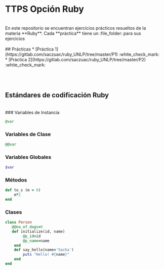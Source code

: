 # TTPS Opción Ruby 
<br>
En este repositorio se encuentran ejercicios prácticos resueltos de la materia **Ruby**. Cada **práctica** tiene un :file_folder: para sus ejercicios
<br><br>
## Prácticas 
* [Práctica 1](https://gitlab.com/saczuac/ruby_UNLP/tree/master/P1) :white_check_mark:
* [Práctica 2](https://gitlab.com/saczuac/ruby_UNLP/tree/master/P2) :white_check_mark:

<br><br>
## Estándares de codificación **Ruby** 
<br>
### Variables de Instancia  

```ruby
@var
```

### Variables de Clase 

```ruby
@@var
```

### Variables Globales 

```ruby
$var
```

### Métodos 

```ruby
def to_s (m = 0)
    m*2
end
```

### Clases 

```ruby
class Person
   @@no_of_dogs=0
   def initialize(id, name)
        @p_id=id
        @p_name=name
    end
    def say_hello(name='Sacha')
        puts "Hello! #{name}"
    end
end 
```